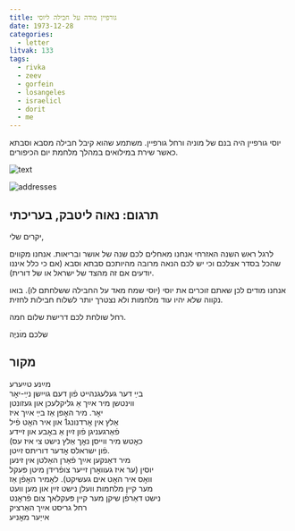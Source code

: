 ```yaml
---
title: גורפיין מודה על חבילה ליוסי
date: 1973-12-28
categories:
  - letter
litvak: 133
tags:
  - rivka
  - zeev
  - gorfein
  - losangeles
  - israelicl
  - dorit
  - me
---
```


יוסי גורפיין היה בנם של מוניה
ורחל גורפיין.
משתמע שהוא קיבל חבילה מסבא וסבתא כאשר שירת במילואים במהלך מלחמת יום הכיפורים.


![text](/pupko-papers/assets/images/1973-12-28-gorfein-1.jpg)

![addresses](/pupko-papers/assets/images/1973-12-28-gorfein-2.jpg)

## תרגום: נאוה ליטבק, בעריכתי
יקרים שלי,

לרגל ראש השנה האזרחי אנחנו מאחלים לכם שנה של אושר ובריאות. אנחנו מקווים שהכל בסדר
אצלכם וכי יש לכם הנאה מרובה מהיותכם סבתא וסבא (אם כי כלל איננו יודעים אם זה מהצד של ישראל או של דורית).

אנחנו מודים לכן שאתם זוכרים את יוסי (יוסי שמח מאד על החבילה ששלחתם לו).
בואו נקווה שלא יהיו עוד מלחמות ולא נצטרך יותר לשלוח חבילות לחזית.

רחל שולחת לכם דרישת שלום חמה.

שלכם מוׄניֶה


## מקור
מײַנע טײַערע  
בײַ דער געלעגנהײט פֿון דעם גוייִשן נײַ-יאׇר  
ווינטשן מיר אײַך אַ גליקלעכן און געזונטן  
יאׇר. מיר האׇפן אַז בײַ אײַך איז  
אַלץ אין אׇרדנונג1 און איר האׇט פֿיל  
פֿאַרגעניגן פֿון זײַן אַ באׇבע און זיידע  
(כאׇטש מיר ווייסן נאׇך אַלץ נישט צי איז עס  
פֿון ישראלס אׇדער דוריתס זײַטן.  
מיר דאַנקען אײַך פֿאַרן האַלטן אין זינען  
יוסין (ער איז געוואׇרן זייער צופֿרידן מיטן פּעקל  
וואׇס איר האׇט אים געשיקט). לאׇמיר האׇפֿן אַז  
מער קיין מלחמות וועלן נישט זײַן און מען וועט  
נישט דאַרפֿן שיקן מער קיין פּעקלאך צום פֿראׇנט  
רחל גריסט אײַך האַרציק  
אייַער מאׇניע  

